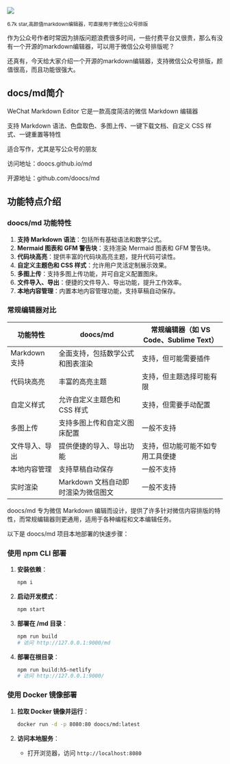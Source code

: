 <img src="/assets/image/250127-md.png"/>

<small>6.7k star,高颜值markdown编辑器，可直接用于微信公众号排版</small>

作为公众号作者时常因为排版问题浪费很多时间，一些付费平台又很贵，那么有没有一个开源的markdown编辑器，可以用于微信公众号排版呢？

还真有，今天给大家介绍一个开源的markdown编辑器，支持微信公众号排版，颜值很高，而且功能很强大。

## docs/md简介

WeChat Markdown Editor 它是一款高度简洁的微信 Markdown 编辑器

支持 Markdown 语法、色盘取色、多图上传、一键下载文档、自定义 CSS 样式、一键重置等特性

适合写作，尤其是写公众号的朋友

访问地址：doocs.github.io/md

开源地址：github.com/doocs/md

## 功能特点介绍

### doocs/md 功能特性

1. **支持 Markdown 语法**：包括所有基础语法和数学公式。
2. **Mermaid 图表和 GFM 警告块**：支持渲染 Mermaid 图表和 GFM 警告块。
3. **代码块高亮**：提供丰富的代码块高亮主题，提升代码可读性。
4. **自定义主题色和 CSS 样式**：允许用户灵活定制展示效果。
5. **多图上传**：支持多图上传功能，并可自定义配置图床。
6. **文件导入、导出**：便捷的文件导入、导出功能，提升工作效率。
7. **本地内容管理**：内置本地内容管理功能，支持草稿自动保存。

### 常规编辑器对比

| 功能特性         | doocs/md                                      | 常规编辑器（如 VS Code、Sublime Text） |
|------------------|-----------------------------------------------|----------------------------------------|
| Markdown 支持    | 全面支持，包括数学公式和图表渲染              | 支持，但可能需要插件                   |
| 代码块高亮       | 丰富的高亮主题                                | 支持，但主题选择可能有限               |
| 自定义样式       | 允许自定义主题色和 CSS 样式                    | 支持，但需要手动配置                   |
| 多图上传         | 支持多图上传和自定义图床配置                   | 一般不支持                             |
| 文件导入、导出   | 提供便捷的导入、导出功能                        | 支持，但功能可能不如专用工具便捷       |
| 本地内容管理     | 支持草稿自动保存                               | 一般不支持                             |
| 实时渲染         | Markdown 文档自动即时渲染为微信图文            | 一般不支持                             |

doocs/md 专为微信 Markdown 编辑而设计，提供了许多针对微信内容排版的特性，而常规编辑器则更通用，适用于各种编程和文本编辑任务。

以下是 doocs/md 项目本地部署的快速步骤：

### 使用 npm CLI 部署

1. **安装依赖**：
   ```bash
   npm i
   ```

2. **启动开发模式**：
   ```bash
   npm start
   ```

3. **部署在 /md 目录**：
   ```bash
   npm run build
   # 访问 http://127.0.0.1:9000/md
   ```

4. **部署在根目录**：
   ```bash
   npm run build:h5-netlify
   # 访问 http://127.0.0.1:9000/
   ```

### 使用 Docker 镜像部署

1. **拉取 Docker 镜像并运行**：
   ```bash
   docker run -d -p 8080:80 doocs/md:latest
   ```

2. **访问本地服务**：
   - 打开浏览器，访问 `http://localhost:8080`

